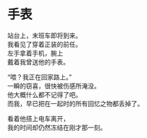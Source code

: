 # 手表

站台上，末班车即将到来。\
我看见了穿着正装的前任。\
左手拿着手机，腕上\
戴着我曾送他的手表。

“喂？我正在回家路上。”\
一瞬的窃喜，很快被伤感所淹没。\
他大概什么都不记得了吧。\
而我，早已把在一起时的所有回忆之物都丢掉了。

看着他搭上电车离开，\
我的时间却仍然冻结在刚才那一刻。
















